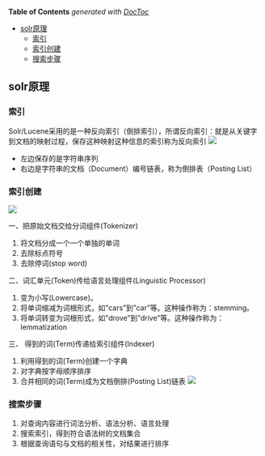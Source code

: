 <!-- START doctoc generated TOC please keep comment here to allow auto update -->
<!-- DON'T EDIT THIS SECTION, INSTEAD RE-RUN doctoc TO UPDATE -->
**Table of Contents**  *generated with [DocToc](https://github.com/thlorenz/doctoc)*

- [solr原理](#solr%E5%8E%9F%E7%90%86)
  - [索引](#%E7%B4%A2%E5%BC%95)
  - [索引创建](#%E7%B4%A2%E5%BC%95%E5%88%9B%E5%BB%BA)
  - [搜索步骤](#%E6%90%9C%E7%B4%A2%E6%AD%A5%E9%AA%A4)

<!-- END doctoc generated TOC please keep comment here to allow auto update -->


## solr原理

### 索引
Solr/Lucene采用的是一种反向索引（倒排索引），所谓反向索引：就是从关键字到文档的映射过程，保存这种映射这种信息的索引称为反向索引
![](https://github.com/zaiyunduan123/Java-Interview/blob/master/image/solr-1.jpg)
- 左边保存的是字符串序列
- 右边是字符串的文档（Document）编号链表，称为倒排表（Posting List）

### 索引创建
![](https://github.com/zaiyunduan123/Java-Interview/blob/master/image/solr-2.jpg)

一、把原始文档交给分词组件(Tokenizer)
1. 将文档分成一个一个单独的单词
2. 去除标点符号
3. 去除停词(stop word)
    
二、词汇单元(Token)传给语言处理组件(Linguistic Processor)
1. 变为小写(Lowercase)。
2. 将单词缩减为词根形式，如”cars”到”car”等。这种操作称为：stemming。
3. 将单词转变为词根形式，如”drove”到”drive”等。这种操作称为：lemmatization

三、 得到的词(Term)传递给索引组件(Indexer)
1. 利用得到的词(Term)创建一个字典
2. 对字典按字母顺序排序
3. 合并相同的词(Term)成为文档倒排(Posting List)链表
![](https://github.com/zaiyunduan123/Java-Interview/blob/master/image/solr-3.jpg)

### 搜索步骤
1. 对查询内容进行词法分析、语法分析、语言处理
2. 搜索索引，得到符合语法树的文档集合
3. 根据查询语句与文档的相关性，对结果进行排序
